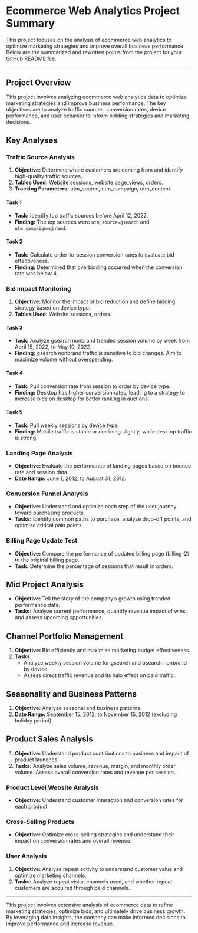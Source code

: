 # Ecommerce Web Analytics Project Summary

This project focuses on the analysis of ecommerce web analytics to optimize marketing strategies and improve overall business performance. Below are the summarized and rewritten points from the project for your GitHub README file.

---

## Project Overview

This project involves analyzing ecommerce web analytics data to optimize marketing strategies and improve business performance. The key objectives are to analyze traffic sources, conversion rates, device performance, and user behavior to inform bidding strategies and marketing decisions.

## Key Analyses

### Traffic Source Analysis
1. **Objective:** Determine where customers are coming from and identify high-quality traffic sources.
2. **Tables Used:** Website sessions, website page_views, orders.
3. **Tracking Parameters:** utm_source, utm_campaign, utm_content.

#### Task 1
- **Task:** Identify top traffic sources before April 12, 2022.
- **Finding:** The top sources were `utm_source=gsearch` and `utm_campaign=gbrand`.

#### Task 2
- **Task:** Calculate order-to-session conversion rates to evaluate bid effectiveness.
- **Finding:** Determined that overbidding occurred when the conversion rate was below 4.

### Bid Impact Monitoring
1. **Objective:** Monitor the impact of bid reduction and define bidding strategy based on device type.
2. **Tables Used:** Website sessions, orders.

#### Task 3
- **Task:** Analyze gsearch nonbrand trended session volume by week from April 15, 2022, to May 10, 2022.
- **Finding:** gsearch nonbrand traffic is sensitive to bid changes. Aim to maximize volume without overspending.

#### Task 4
- **Task:** Pull conversion rate from session to order by device type.
- **Finding:** Desktop has higher conversion rates, leading to a strategy to increase bids on desktop for better ranking in auctions.

#### Task 5
- **Task:** Pull weekly sessions by device type.
- **Finding:** Mobile traffic is stable or declining slightly, while desktop traffic is strong.

### Landing Page Analysis
- **Objective:** Evaluate the performance of landing pages based on bounce rate and session data.
- **Date Range:** June 1, 2012, to August 31, 2012.

### Conversion Funnel Analysis
- **Objective:** Understand and optimize each step of the user journey toward purchasing products.
- **Tasks:** Identify common paths to purchase, analyze drop-off points, and optimize critical pain points.

### Billing Page Update Test
- **Objective:** Compare the performance of updated billing page (billing-2) to the original billing page.
- **Task:** Determine the percentage of sessions that result in orders.

## Mid Project Analysis
- **Objective:** Tell the story of the company’s growth using trended performance data.
- **Tasks:** Analyze current performance, quantify revenue impact of wins, and assess upcoming opportunities.

## Channel Portfolio Management
1. **Objective:** Bid efficiently and maximize marketing budget effectiveness.
2. **Tasks:**
   - Analyze weekly session volume for gsearch and bsearch nonbrand by device.
   - Assess direct traffic revenue and its halo effect on paid traffic.

## Seasonality and Business Patterns
1. **Objective:** Analyze seasonal and business patterns.
2. **Date Range:** September 15, 2012, to November 15, 2012 (excluding holiday period).

## Product Sales Analysis
1. **Objective:** Understand product contributions to business and impact of product launches.
2. **Tasks:** Analyze sales volume, revenue, margin, and monthly order volume. Assess overall conversion rates and revenue per session.

### Product Level Website Analysis
- **Objective:** Understand customer interaction and conversion rates for each product.

### Cross-Selling Products
- **Objective:** Optimize cross-selling strategies and understand their impact on conversion rates and overall revenue.

### User Analysis
1. **Objective:** Analyze repeat activity to understand customer value and optimize marketing channels.
2. **Tasks:** Analyze repeat visits, channels used, and whether repeat customers are acquired through paid channels.

---

This project involves extensive analysis of ecommerce data to refine marketing strategies, optimize bids, and ultimately drive business growth. By leveraging data insights, the company can make informed decisions to improve performance and increase revenue.
